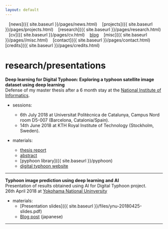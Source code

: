 ```yaml
---
layout: default
---
```


<a href="{{ site.baseurl }}/index.html" class="back2"><i class="fa fa-home" aria-hidden="true"></i></a> &nbsp;&nbsp; 
[news]({{ site.baseurl }}/pages/news.html) &nbsp;&nbsp; [projects]({{ site.baseurl }}/pages/projects.html) &nbsp;&nbsp;
[research]({{ site.baseurl }}/pages/research.html) &nbsp;&nbsp;
[cv]({{ site.baseurl }}/pages/cv.html) &nbsp;&nbsp; [blog](https://medium.com/@lucasrg) &nbsp;&nbsp; [misc]({{ site.baseurl }}/pages//misc.html) &nbsp;&nbsp;
[contact]({{ site.baseurl }}/pages/contact.html) &nbsp;&nbsp; [credits]({{ site.baseurl }}/pages/credits.html)<br/>
# research/presentations


**Deep learning for Digital Typhoon: Exploring a typhoon satellite image dataset using deep learning**<br/>
Defense of my master thesis after a 6 month stay at the [National Institute of Informatics](https://www.nii.ac.jp/en/). 
  - sessions:
    <ul class="fa-ul">
      <li><i class="fa-li fa fa-check-square-o"></i> 6th July 2018 at Universitat Politècnica de Catalunya, Campus Nord room D5-007 (Barcelona, Catalonia/Spain).</li>
      <li><i class="fa-li fa fa-check-square-o"></i>14th June 2018 at KTH Royal Institute of Technology (Stockholm, Sweden).</li>
    </ul>
   
  - materials:
    - [thesis report](http://www.diva-portal.org/smash/record.jsf?pid=diva2%3A1304600&dswid=-9197)
    - <a href="{{ site.baseurl }}/pages/tfmabstract.html">abstract</a>
    - [pyphoon library]({{ site.baseurl }}/pyphoon)
    - [digital typhoon website](http://digital-typhoon.org)

---

**Typhoon image prediction using deep learning and AI**<br/>
Presentation of results obtained using AI for Digital Typhoon project. <br>
26th April 2018 at [Yokohama National Uninversity](https://www.ynu.ac.jp/english/)

  - materials:
    - [Presentation slides]({{ site.baseurl }}/files/ynu-20180425-slides.pdf)
    - [Blog post](http://blog.livedoor.jp/soraynu-kaze/archives/51539929.html) (japanese)

<hr>
<a href="http://linkedin.com/in/lucasrodes"><i class='fa fa-linkedin'></i></a>&nbsp;&nbsp;
<a href="http://twitter.com/lucasrodesg"><i class='fa fa-twitter'></i></a>&nbsp;&nbsp;
<a href="http://github.com/lucasrodes"><i class='fa fa-github'></i></a>&nbsp;&nbsp;
<a href="https://scholar.google.es/citations?user=5KPcE6QAAAAJ&hl=en"><i class='fa fa-google'></i></a>
